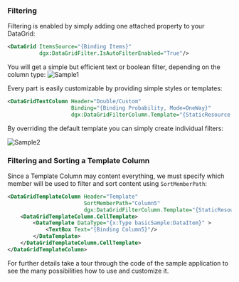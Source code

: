 ### Filtering

Filtering is enabled by simply adding one attached property to your DataGrid:
```xml
<DataGrid ItemsSource="{Binding Items}" 
          dgx:DataGridFilter.IsAutoFilterEnabled="True"/>
```
You will get a simple but efficient text or boolean filter, depending on the column type:
![Sample1](Filtering_Sample1.jpg)

Every part is easily customizable by providing simple styles or templates:
```xml
<DataGridTextColumn Header="Double/Custom" 
                    Binding="{Binding Probability, Mode=OneWay}" 
                    dgx:DataGridFilterColumn.Template="{StaticResource FilterWithPopup}"/>
```
By overriding the default template you can simply create individual filters:

![Sample2](Filtering_Sample2.jpg)

### Filtering and Sorting a Template Column
Since a Template Column may content everything, we must specify which member will be used to filter and sort content using `SortMemberPath`:

```xml
<DataGridTemplateColumn Header="Template" 
                        SortMemberPath="Column5" 
                        dgx:DataGridFilterColumn.Template="{StaticResource MultipleChoiceFilter}"> 
    <DataGridTemplateColumn.CellTemplate> 
        <DataTemplate DataType="{x:Type basicSample:DataItem}" > 
            <TextBox Text="{Binding Column5}"/> 
        </DataTemplate> 
    </DataGridTemplateColumn.CellTemplate> 
</DataGridTemplateColumn>
```


For further details take a tour through the code of the sample application to see the many possibilities how to use and customize it.
